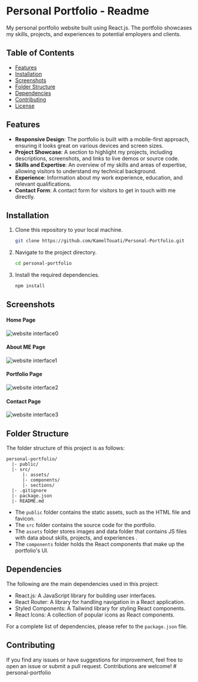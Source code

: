 # Personal Portfolio - Readme

My personal portfolio website built using React.js. The portfolio showcases my skills, projects, and experiences to potential employers and clients.

## Table of Contents
- [Features](#features)
- [Installation](#installation)
- [Screenshots](#Screenshots)
- [Folder Structure](#folder-structure)
- [Dependencies](#dependencies)
- [Contributing](#contributing)
- [License](#license)

## Features
- **Responsive Design**: The portfolio is built with a mobile-first approach, ensuring it looks great on various devices and screen sizes.
- **Project Showcase**: A section to highlight my projects, including descriptions, screenshots, and links to live demos or source code.
- **Skills and Expertise**: An overview of my skills and areas of expertise, allowing visitors to understand my technical background.
- **Experience**: Information about my work experience, education, and relevant qualifications.
- **Contact Form**: A contact form for visitors to get in touch with me directly.

## Installation
1. Clone this repository to your local machine.
   ```bash
   git clone https://github.com/KamelTouati/Personal-Portfolio.git
   ```

2. Navigate to the project directory.
   ```bash
   cd personal-portfolio
   ```

3. Install the required dependencies.
   ```bash
   npm install
   ```

## Screenshots
#### Home Page
![website interface0](screenshots/screencapture-kameltouati-github-io-Personal-Portfolio-2023-06-20-23_38_22.png)
#### About ME Page
![website interface1](screenshots/screencapture-kameltouati-github-io-Personal-Portfolio-about-2023-06-20-23_38_36.png)
#### Portfolio Page
![website interface2](screenshots/screencapture-kameltouati-github-io-Personal-Portfolio-portfolio-2023-06-20-23_38_49.png)
#### Contact Page
![website interface3](screenshots/screencapture-kameltouati-github-io-Personal-Portfolio-contact-2023-06-20-23_39_04.png)

## Folder Structure
The folder structure of this project is as follows:

```
personal-portfolio/
  |- public/
  |- src/
      |- assets/
      |- components/
      |- sections/
  |- .gitignore
  |- package.json
  |- README.md
```

- The `public` folder contains the static assets, such as the HTML file and favicon.
- The `src` folder contains the source code for the portfolio.
- The `assets` folder stores images and data folder that contains JS files with data about skills, projects, and experiences .
- The `components` folder holds the React components that make up the portfolio's UI.

## Dependencies
The following are the main dependencies used in this project:
- React.js: A JavaScript library for building user interfaces.
- React Router: A library for handling navigation in a React application.
- Styled Components: A Tailwind library for styling React components.
- React Icons: A collection of popular icons as React components.

For a complete list of dependencies, please refer to the `package.json` file.

## Contributing
If you find any issues or have suggestions for improvement, feel free to open an issue or submit a pull request. Contributions are welcome!
#   p e r s o n a l - p o r t f o l i o  
 